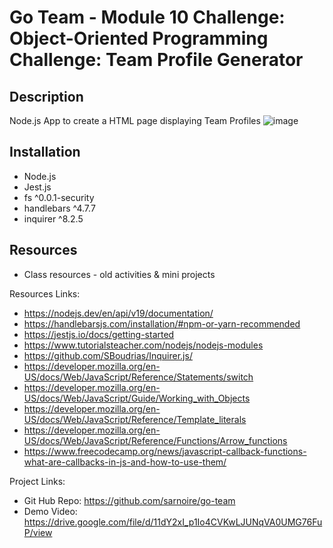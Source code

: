 # Go Team - Module 10 Challenge: Object-Oriented Programming Challenge: Team Profile Generator


## Description
Node.js App to create a HTML page displaying Team Profiles 
![image](https://user-images.githubusercontent.com/115049982/232255138-e8456ab7-114f-48c3-a96d-7db034ce06d5.png)


## Installation
+ Node.js
+ Jest.js
+ fs ^0.0.1-security
+ handlebars ^4.7.7
+ inquirer ^8.2.5

## Resources
+ Class resources - old activities & mini projects

Resources Links:
+ https://nodejs.dev/en/api/v19/documentation/
+ https://handlebarsjs.com/installation/#npm-or-yarn-recommended
+ https://jestjs.io/docs/getting-started
+ https://www.tutorialsteacher.com/nodejs/nodejs-modules
+ https://github.com/SBoudrias/Inquirer.js/
+ https://developer.mozilla.org/en-US/docs/Web/JavaScript/Reference/Statements/switch
+ https://developer.mozilla.org/en-US/docs/Web/JavaScript/Guide/Working_with_Objects
+ https://developer.mozilla.org/en-US/docs/Web/JavaScript/Reference/Template_literals
+ https://developer.mozilla.org/en-US/docs/Web/JavaScript/Reference/Functions/Arrow_functions
+ https://www.freecodecamp.org/news/javascript-callback-functions-what-are-callbacks-in-js-and-how-to-use-them/

Project Links:
+ Git Hub Repo: https://github.com/sarnoire/go-team
+ Demo Video: https://drive.google.com/file/d/11dY2xI_p1Io4CVKwLJUNqVA0UMG76FuP/view


